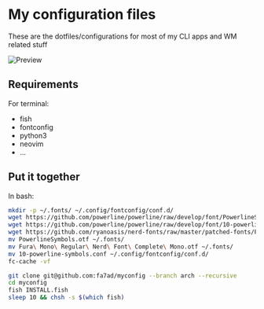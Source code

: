 # My configuration files

These are the dotfiles/configurations for most of my CLI apps and WM related stuff

![Preview](https://i.imgur.com/9xGyfdg.png)


## Requirements
For terminal:

* fish
* fontconfig
* python3
* neovim
* ...

## Put it together
In bash:

```bash
mkdir -p ~/.fonts/ ~/.config/fontconfig/conf.d/
wget https://github.com/powerline/powerline/raw/develop/font/PowerlineSymbols.otf
wget https://github.com/powerline/powerline/raw/develop/font/10-powerline-symbols.conf
wget https://github.com/ryanoasis/nerd-fonts/raw/master/patched-fonts/FiraMono/Regular/complete/Fura%20Mono%20Regular%20Nerd%20Font%20Complete%20Mono.otf
mv PowerlineSymbols.otf ~/.fonts/
mv Fura\ Mono\ Regular\ Nerd\ Font\ Complete\ Mono.otf ~/.fonts/
mv 10-powerline-symbols.conf ~/.config/fontconfig/conf.d/
fc-cache -vf

git clone git@github.com:fa7ad/myconfig --branch arch --recursive
cd myconfig
fish INSTALL.fish
sleep 10 && chsh -s $(which fish)
```
